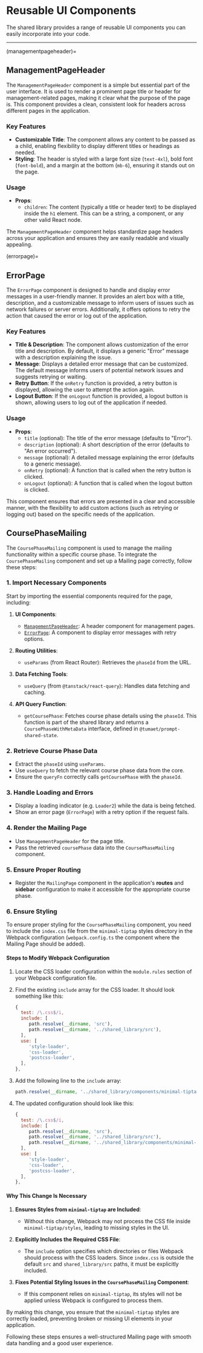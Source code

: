 # Reusable UI Components

The shared library provides a range of reusable UI components you can easily incorporate into your code.

---

(managementpageheader)=

## ManagementPageHeader

The `ManagementPageHeader` component is a simple but essential part of the user interface. It is used to render a prominent page title or header for management-related pages, making it clear what the purpose of the page is. This component provides a clean, consistent look for headers across different pages in the application.

### Key Features

- **Customizable Title**: The component allows any content to be passed as a child, enabling flexibility to display different titles or headings as needed.
- **Styling**: The header is styled with a large font size (`text-4xl`), bold font (`font-bold`), and a margin at the bottom (`mb-6`), ensuring it stands out on the page.

### Usage

- **Props**:
  - `children`: The content (typically a title or header text) to be displayed inside the `h1` element. This can be a string, a component, or any other valid React node.

The `ManagementPageHeader` component helps standardize page headers across your application and ensures they are easily readable and visually appealing.

(errorpage)=

## ErrorPage

The `ErrorPage` component is designed to handle and display error messages in a user-friendly manner. It provides an alert box with a title, description, and a customizable message to inform users of issues such as network failures or server errors. Additionally, it offers options to retry the action that caused the error or log out of the application.

### Key Features

- **Title & Description**: The component allows customization of the error title and description. By default, it displays a generic "Error" message with a description explaining the issue.
- **Message**: Displays a detailed error message that can be customized. The default message informs users of potential network issues and suggests retrying or waiting.
- **Retry Button**: If the `onRetry` function is provided, a retry button is displayed, allowing the user to attempt the action again.
- **Logout Button**: If the `onLogout` function is provided, a logout button is shown, allowing users to log out of the application if needed.

### Usage

- **Props**:
  - `title` (optional): The title of the error message (defaults to "Error").
  - `description` (optional): A short description of the error (defaults to "An error occurred").
  - `message` (optional): A detailed message explaining the error (defaults to a generic message).
  - `onRetry` (optional): A function that is called when the retry button is clicked.
  - `onLogout` (optional): A function that is called when the logout button is clicked.

This component ensures that errors are presented in a clear and accessible manner, with the flexibility to add custom actions (such as retrying or logging out) based on the specific needs of the application.

## CoursePhaseMailing

The `CoursePhaseMailing` component is used to manage the mailing functionality within a specific course phase.
To integrate the `CoursePhaseMailing` component and set up a Mailing page correctly, follow these steps:

### 1. Import Necessary Components

Start by importing the essential components required for the page, including:

1. **UI Components**:

   - [`ManagementPageHeader`](#managementpageheader): A header component for management pages.
   - [`ErrorPage`](#errorpage): A component to display error messages with retry options.

2. **Routing Utilities**:

   - `useParams` (from React Router): Retrieves the `phaseId` from the URL.

3. **Data Fetching Tools**:

   - `useQuery` (from `@tanstack/react-query`): Handles data fetching and caching.

4. **API Query Function**:
   - `getCoursePhase`: Fetches course phase details using the `phaseId`. This function is part of the shared library and returns a `CoursePhaseWithMetaData` interface, defined in `@tumaet/prompt-shared-state`.

### 2. Retrieve Course Phase Data

- Extract the `phaseId` using `useParams`.
- Use `useQuery` to fetch the relevant course phase data from the core.
- Ensure the `queryFn` correctly calls `getCoursePhase` with the `phaseId`.

### 3. Handle Loading and Errors

- Display a loading indicator (e.g. `Loader2`) while the data is being fetched.
- Show an error page (`ErrorPage`) with a retry option if the request fails.

### 4. Render the Mailing Page

- Use `ManagementPageHeader` for the page title.
- Pass the retrieved `coursePhase` data into the `CoursePhaseMailing` component.

### 5. Ensure Proper Routing

- Register the `MailingPage` component in the application's **routes** and **sidebar** configuration to make it accessible for the appropriate course phase.

### 6. Ensure Styling

To ensure proper styling for the `CoursePhaseMailing` component, you need to include the `index.css` file from the `minimal-tiptap` styles directory in the Webpack configuration (`webpack.config.ts` the component where the Mailing Page should be added).

#### Steps to Modify Webpack Configuration

1. Locate the CSS loader configuration within the `module.rules` section of your Webpack configuration file.
2. Find the existing `include` array for the CSS loader. It should look something like this:

    ```javascript
    {
      test: /\.css$/i,
      include: [
         path.resolve(__dirname, 'src'),
         path.resolve(__dirname, '../shared_library/src'),
      ],
      use: [
         'style-loader',
         'css-loader',
         'postcss-loader',
      ],
    },
    ```

3. Add the following line to the `include` array:

    ```javascript
    path.resolve(__dirname, '../shared_library/components/minimal-tiptap/styles/index.css'),
    ```

4. The updated configuration should look like this:

    ```javascript
    {
      test: /\.css$/i,
      include: [
         path.resolve(__dirname, 'src'),
         path.resolve(__dirname, '../shared_library/src'),
         path.resolve(__dirname, '../shared_library/components/minimal-tiptap/styles/index.css'),
      ],
      use: [
         'style-loader',
         'css-loader',
         'postcss-loader',
      ],
    },
    ```

#### Why This Change Is Necessary

1. **Ensures Styles from `minimal-tiptap` are Included**:
    - Without this change, Webpack may not process the CSS file inside `minimal-tiptap/styles`, leading to missing styles in the UI.

2. **Explicitly Includes the Required CSS File**:
    - The `include` option specifies which directories or files Webpack should process with the CSS loaders. Since `index.css` is outside the default `src` and `shared_library/src` paths, it must be explicitly included.

3. **Fixes Potential Styling Issues in the `CoursePhaseMailing` Component**:
    - If this component relies on `minimal-tiptap`, its styles will not be applied unless Webpack is configured to process them.

By making this change, you ensure that the `minimal-tiptap` styles are correctly loaded, preventing broken or missing UI elements in your application.

Following these steps ensures a well-structured Mailing page with smooth data handling and a good user experience.
